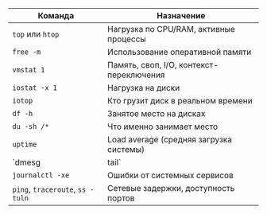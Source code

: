 | Команда                          | Назначение                               |
| -------------------------------- | ---------------------------------------- |
| `top` или `htop`                 | Нагрузка по CPU/RAM, активные процессы   |
| `free -m`                        | Использование оперативной памяти         |
| `vmstat 1`                       | Память, своп, I/O, контекст-переключения |
| `iostat -x 1`                    | Нагрузка на диски                        |
| `iotop`                          | Кто грузит диск в реальном времени       |
| `df -h`                          | Занятое место на дисках                  |
| `du -sh /*`                      | Что именно занимает место                |
| `uptime`                         | Load average (средняя загрузка системы)  |
| `dmesg                           | tail`                                    |
| `journalctl -xe`                 | Ошибки от системных сервисов             |
| `ping`, `traceroute`, `ss -tuln` | Сетевые задержки, доступность портов     |
